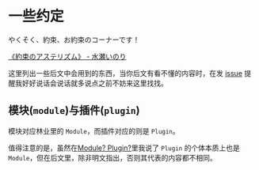 # 一些约定

<black title="今夜もわたしとよう旗をあなたの心に立てて行きます！">やくそく、約束、お約束のコーナーです！</black>

<black title="Catch The Rainbow! 発売中！">[《約束のアステリズム》 - 水瀬いのり][netease-music-yakusoku-no-asuterizumu]</black>

[netease-music-yakusoku-no-asuterizumu]: http://music.163.com/m/song?id=1357785356

这里列出一些后文中会用到的东西，当你后文有看不懂的内容时，在发 [issue][kyandy-issue] 提醒我好好说话<black title="草">会说话就多说点</black>之前不妨来这里找找。

[kyandy-issue]: https://github.com/Yesterday17/Kyandy/issues

## 模块(`module`)与插件(`plugin`)

模块对应林业里的 `Module`，而插件对应的则是 `Plugin`。

值得注意的是，虽然在[Module? Plugin?][module-or-plugin]里我说了 `Plugin` 的个体本质上也是 `Module`，但在后文里，除非明文指出，否则其代表的内容都不相同。

[module-or-plugin]: structure.html#module%EF%BC%9Fplugin%EF%BC%9F
